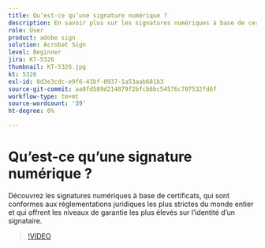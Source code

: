 ```yaml
---
title: Qu’est-ce qu’une signature numérique ?
description: En savoir plus sur les signatures numériques à base de certificat
role: User
product: adobe sign
solution: Acrobat Sign
level: Beginner
jira: KT-5326
thumbnail: KT-5326.jpg
kt: 5326
exl-id: 8d3e3cdc-e9f6-41bf-8937-1a53aab681b3
source-git-commit: aa8fd589d214879f2bfcb6bc54576c707532fd6f
workflow-type: tm+mt
source-wordcount: '39'
ht-degree: 0%

---
```


# Qu’est-ce qu’une signature numérique ?

Découvrez les signatures numériques à base de certificats, qui sont conformes aux réglementations juridiques les plus strictes du monde entier et qui offrent les niveaux de garantie les plus élevés sur l’identité d’un signataire.

>[!VIDEO](https://video.tv.adobe.com/v/343648?quality=12&learn=on&hidetitle=true)

